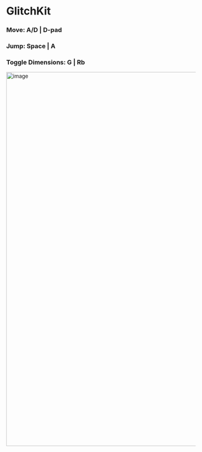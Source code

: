 # GlitchKit
### Move: A/D | D-pad
### Jump: Space | A
### Toggle Dimensions: G | Rb
<img width="1850" height="993" alt="image" src="https://github.com/user-attachments/assets/2d35acf0-62e6-4c62-bd1b-c5b538312f12" />
